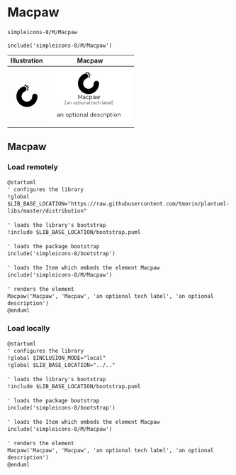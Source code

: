 # Macpaw


```text
simpleicons-8/M/Macpaw
```

```text
include('simpleicons-8/M/Macpaw')
```



| Illustration | Macpaw |
| :---: | :---: |
| ![illustration for Illustration](../../simpleicons-8/M/Macpaw.png) | ![illustration for Macpaw](../../simpleicons-8/M/Macpaw.Local.png) |




## Macpaw

### Load remotely
```plantuml
@startuml
' configures the library
!global $LIB_BASE_LOCATION="https://raw.githubusercontent.com/tmorin/plantuml-libs/master/distribution"

' loads the library's bootstrap
!include $LIB_BASE_LOCATION/bootstrap.puml

' loads the package bootstrap
include('simpleicons-8/bootstrap')

' loads the Item which embeds the element Macpaw
include('simpleicons-8/M/Macpaw')

' renders the element
Macpaw('Macpaw', 'Macpaw', 'an optional tech label', 'an optional description')
@enduml
```

### Load locally
```plantuml
@startuml
' configures the library
!global $INCLUSION_MODE="local"
!global $LIB_BASE_LOCATION="../.."

' loads the library's bootstrap
!include $LIB_BASE_LOCATION/bootstrap.puml

' loads the package bootstrap
include('simpleicons-8/bootstrap')

' loads the Item which embeds the element Macpaw
include('simpleicons-8/M/Macpaw')

' renders the element
Macpaw('Macpaw', 'Macpaw', 'an optional tech label', 'an optional description')
@enduml
```

